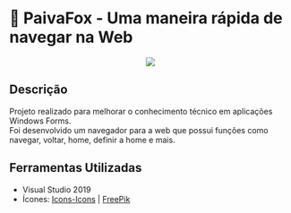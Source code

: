 # :rocket: PaivaFox - Uma maneira rápida de navegar na Web

<p align="center">
  <img src="https://i.imgur.com/sE705gU.png">
</p>

## Descrição
Projeto realizado para melhorar o conhecimento técnico em aplicações Windows Forms.<br>
Foi desenvolvido um navegador para a web que possui funções como navegar, voltar, home, definir a home e mais.

## Ferramentas Utilizadas
- Visual Studio 2019
- Ícones: [Icons-Icons](https://icon-icons.com/pt/icone/navegador/30857) | [FreePik](https://www.flaticon.com/authors/freepik)
